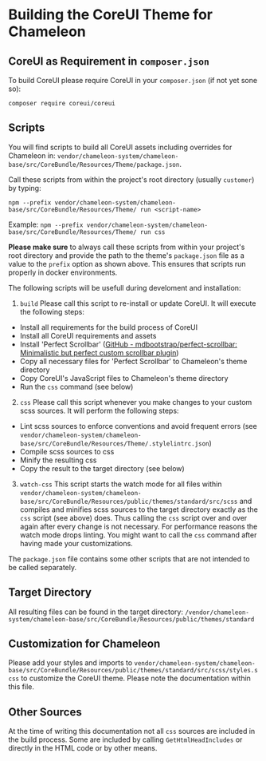 # Building the CoreUI Theme for Chameleon

## CoreUI as Requirement in `composer.json`

To build CoreUI please require CoreUI in your `composer.json` (if not yet sone so):

`composer require coreui/coreui`


## Scripts

You will find scripts to build all CoreUI assets including overrides for Chameleon in:
`vendor/chameleon-system/chameleon-base/src/CoreBundle/Resources/Theme/package.json`.

Call these scripts from within the project's root directory (usually `customer`) by typing:

`npm --prefix vendor/chameleon-system/chameleon-base/src/CoreBundle/Resources/Theme/ run <script-name>`

Example: `npm --prefix vendor/chameleon-system/chameleon-base/src/CoreBundle/Resources/Theme/ run css`

**Please make sure** to always call these scripts from within your project's root directory and provide the path to the theme's `package.json` file as a value to the `prefix` option as shown above. This ensures that scripts run properly in docker environments.

The following scripts will be usefull during develoment and installation:

1. `build` Please call this script to re-install or update CoreUI. It will execute the following steps:
  * Install all requirements for the build process of CoreUI
  * Install all CoreUI requirements and assets
  * Install 'Perfect Scrollbar' ([GitHub - mdbootstrap/perfect-scrollbar: Minimalistic but perfect custom scrollbar plugin](https://github.com/mdbootstrap/perfect-scrollbar))
  * Copy all necessary files for 'Perfect Scrollbar' to Chameleon's theme directory
  * Copy CoreUI's JavaScript files to Chameleon's theme directory
  * Run the `css` command (see below)

2. `css` Please call this script whenever you make changes to your custom scss sources. It will perform the following steps:
  * Lint scss sources to enforce conventions and avoid frequent errors
  (see `vendor/chameleon-system/chameleon-base/src/CoreBundle/Resources/Theme/.stylelintrc.json`)
  * Compile scss sources to css
  * Minify the resulting css
  * Copy the result to the target directory (see below)

3. `watch-css` This script starts the watch mode for all files within `vendor/chameleon-system/chameleon-base/src/CoreBundle/Resources/public/themes/standard/src/scss` and compiles and minifies scss sources to the target directory exactly as the `css` script (see above) does. Thus calling the `css` script over and over again after every change is not necessary.
For performance reasons the watch mode drops linting. You might want to call the `css` command after having made your customizations.

The `package.json` file contains some other scripts that are not intended to be called separately.


## Target Directory
All resulting files can be found in the target directory:
`/vendor/chameleon-system/chameleon-base/src/CoreBundle/Resources/public/themes/standard`


## Customization for Chameleon

Please add your styles and imports to `vendor/chameleon-system/chameleon-base/src/CoreBundle/Resources/public/themes/standard/src/scss/styles.scss` to customize the CoreUI theme.
Please note the documentation within this file.


## Other Sources

At the time of writing this documentation not all `css` sources are included in the build process. Some are included by calling `GetHtmlHeadIncludes` or directly in the HTML code or by other means.